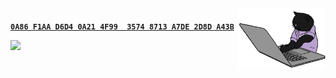 <img src="./assets/gif/savasick.gif" width="141px" style="float:right; alt=' '" align="right">

<h4>
<a href="https://github.com/savasick.gpg">

`0A86 F1AA D6D4 0A21 4F99  3574 8713 A7DE 2D8D A43B`

</a>

<p align="left"> <img src="https://profile-counter.glitch.me/savasick/count.svg" alt=" "/></p>

</h4>
